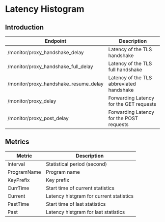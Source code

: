 # Latency Histogram

## Introduction

| Endpoint                              | Description       | 
| ------------------------------------- | ----------------- |
| /monitor/proxy_handshake_delay        | Latency of the TLS handshake |
| /monitor/proxy_handshake_full_delay   | Latency of the TLS full handshake |
| /monitor/proxy_handshake_resume_delay | Latency of the TLS abbreviated handshake |
| /monitor/proxy_delay                  | Forwarding Latency for the GET requests |
| /monitor/proxy_post_delay             | Forwarding Latency for the POST requests |

## Metrics

| Metric       | Description                               |
| ------------ | ----------------------------------------- |
| Interval     | Statistical period (second)               |
| ProgramName  | Program name                              |
| KeyPrefix    | Key prefix                                |
| CurrTime     | Start time of current statistics          |
| Current      | Latency histgram for current statistics   |
| PastTime     | Start time of last statistics             |
| Past         | Latency histgram for last statistics      |
